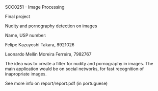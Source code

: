 SCC0251 - Image Processing

Final project

Nudity and pornography detection on images


Name, USP number:

Felipe Kazuyoshi Takara, 8921026

Leonardo Mellin Moreira Ferreira, 7982767

The idea was to create a filter for nudity and pornography in images. The main application would be on social networks, for fast recognition of inapropriate images.


See more info on report/report.pdf (in portuguese)
